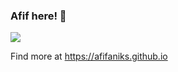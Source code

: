 ### Afif here! 👋

<p></p>
<span align="center"><img  src="https://github-readme-stats.vercel.app/api?username=afifaniks&show_icons=true&count_private=true&locale=en&theme=apprentice"/></span>
<!-- <span align="center"><img src="https://github-readme-stats.vercel.app/api/top-langs/?username=afifaniks&theme=dark&hide=html&langs_count=3"/></span> -->

Find more at https://afifaniks.github.io

